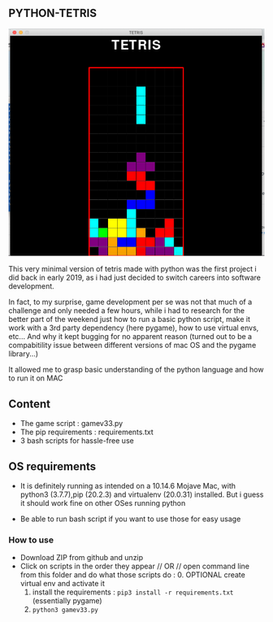 ## PYTHON-TETRIS

![Screen capture](screen-capture.png)

This very minimal version of tetris made with python was the first project i did back in early 2019, as i had just decided to switch careers into software development.

In fact, to my surprise, game development per se was not that much of a challenge and only needed a few hours, while i had to research for the better part of the weekend just how to run a basic python script, make it work with a 3rd party dependency (here pygame), how to use virtual envs, etc... And why it kept bugging for no apparent reason (turned out to be a compabitility issue between different versions of mac OS and the pygame library...)

It allowed me to grasp basic understanding of the python language and how to run it on MAC

## Content

* The game script : gamev33.py
* The pip requirements : requirements.txt
* 3 bash scripts for hassle-free use

## OS requirements

* It is definitely running as intended on a 10.14.6 Mojave Mac, with python3 (3.7.7),pip (20.2.3) and virtualenv (20.0.31) installed. But i guess it should work fine on other OSes running python

* Be able to run bash script if you want to use those for easy usage

### How to use

* Download ZIP from github and unzip
* Click on scripts in the order they appear // OR // open command line from this folder and do what those scripts do : 
     0. OPTIONAL create virtual env and activate it
     1. install the requirements : `pip3 install -r requirements.txt` (essentially pygame)
     2. `python3 gamev33.py`